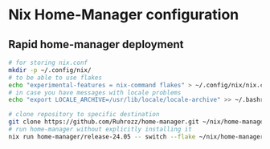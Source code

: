 # Nix Home-Manager configuration

## Rapid home-manager deployment

```bash
# for storing nix.conf
mkdir -p ~/.config/nix/
# to be able to use flakes
echo "experimental-features = nix-command flakes" > ~/.config/nix/nix.conf
# in case you have messages with locale problems
echo "export LOCALE_ARCHIVE=/usr/lib/locale/locale-archive" >> ~/.bashrc
```

```bash
# clone repository to specific destination
git clone https://github.com/Ruhrozz/home-manager.git ~/nix/home-manager
# run home-manager without explicitly installing it
nix run home-manager/release-24.05 -- switch --flake ~/nix/home-manager/
```
